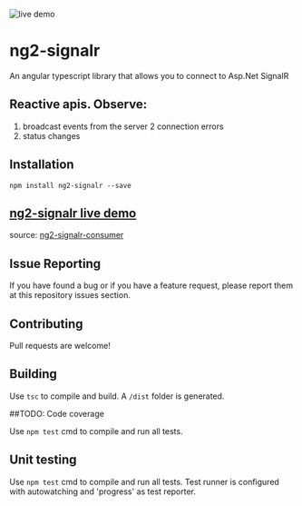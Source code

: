 ![live demo](https://img.shields.io/badge/demo-live-orange.svg)

# ng2-signalr
An angular typescript library that allows you to connect to Asp.Net SignalR

## Reactive apis. Observe:
 1. broadcast events from the server
 2  connection errors 
 3. status changes 

## Installation
```
npm install ng2-signalr --save
```


## [ng2-signalr live demo](http://ng2-signalr-webui.azurewebsites.net)


source: [ng2-signalr-consumer](https://github.com/HNeukermans/ng2-signalr.demo.webui)

## Issue Reporting

If you have found a bug or if you have a feature request, please report them at this repository issues section. 

## Contributing

Pull requests are welcome!

## Building

Use `tsc` to compile and build. A `/dist` folder is generated.


##TODO: Code coverage

Use `npm test` cmd to compile and run all tests. 

## Unit testing

Use `npm test` cmd to compile and run all tests. Test runner is configured with autowatching and 'progress' as test reporter. 

  
